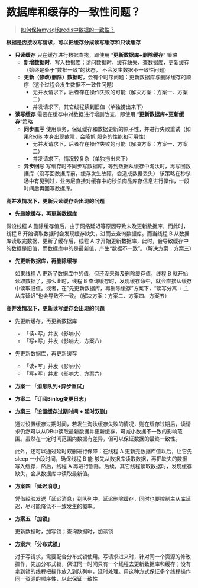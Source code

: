# 数据库和缓存的一致性问题？

> [如何保持mysql和redis中数据的一致性？](https://www.zhihu.com/question/319817091)

**根据是否接收写请求，可以把缓存分成读写缓存和只读缓存**

- **只读缓存**  只在缓存进⾏数据查找，即使⽤ “**更新数据库+删除缓存**” 策略
    - **新增数据时**，写⼊数据库；访问数据时，缓存缺失，查数据库，更新缓存（始终是处于”数据⼀致“的状态， 不会发⽣数据不⼀致性问题)
    - **更新（修改/删除）数据时**，会有个时序问题：更新数据库与删除缓存的顺序（这个过程会发⽣数据不⼀致性问题）
        - 无并发请求下，后者存在操作失败的可能（解决方案：方案一、方案二）
        - 并发请求下，其它线程读到旧值（单独捞出来下）
- **读写缓存**  需要在缓存中对数据进⾏增删改查，即使⽤ “**更新数据库+更新缓存**”策略
    - **同步直写**  使⽤事务，保证缓存和数据更新的原⼦性，并进⾏失败重试（如果Redis 本身出现故障，会降低 服务的性能和可⽤性）
        - 无并发请求下，后者存在操作失败的可能（解决方案：方案一、方案二）
        - 并发请求下，情况较复杂（单独捞出来下）
    - **异步回写**  写缓存时不同步写数据库，等到数据从缓存中淘汰时，再写回数据库（没写回数据库前，缓存发生故障，会造成数据丢失）
      该策略在秒杀场中有⻅到过，业务层直接对缓存中的秒杀商品库存信息进⾏操作，⼀段时间后再回写数据库。

**高并发情况下，更新只读缓存会出现的问题**

- **先删除缓存，再更新数据库**

假设线程 A 删除缓存值后，由于⽹络延迟等原因导致未及更新数据库，⽽此时，线程 B 开始读取数据时会发现缓存缺失，进⽽去查询数据库。⽽当线程
B 从数据库读取完数据、更新了缓存后，线程 A 才开始更新数据库，此时，会导致缓存中的数据是旧值，⽽数据库中的是最新值，产⽣“数据不⼀致”。（解决方案：方案三）

- **先更新数据库，再删除缓存**

  如果线程 A 更新了数据库中的值，但还没来得及删除缓存值，线程 B 就开始读取数据了，那么此时，线程 B
  查询缓存时，发现缓存命中，就会直接从缓存中读取旧值。或者，在”先更新数据库，再删除缓存”⽅案下，“读写分离 +
  主从库延迟”也会导致不⼀致。（解决方案：方案二、方案四、方案五）

**高并发情况下，更新读写缓存会出现的问题**

- 先更新缓存，再更新数据库
    - 「读+写」并发（影响小）
    - 「写+写」并发（影响大，方案六）
- 先更新数据库，再更新缓存
    - 「读+写」并发（影响小）
    - 「写+写」并发（影响大，方案六）


- **方案一 「消息队列+异步重试」**

- **方案二 「订阅Binlog变更日志」**

- **方案三 「设置缓存过期时间 + 延时双删」**

  通过设置缓存过期时间，若发⽣淘汰缓存失败的情况，则在缓存过期后，读请求仍然可以从DB中读取最新数据并更新缓存，可减⼩数据不⼀致的影响范围。虽然在⼀定时间范围内数据有差异，但可以保证数据的最终⼀致性。

  此外，还可以通过延时双删进⾏保障：在线程 A 更新完数据库值以后，让它先 sleep ⼀⼩段时间，确保线程 B 能
  够先从数据库读取数据，再把缺失的数据写⼊缓存，然后，线程 A 再进⾏删除。后续，其它线程读取数据时，发现缓存缺失，会从数据库中读取最新值。

- **方案四 「延迟消息」**

  凭借经验发送「延迟消息」到队列中，延迟删除缓存，同时也要控制主从库延迟，尽可能降低不⼀致发⽣的概率。

- **方案五 「加锁」**

  更新数据时，加写锁；查询数据时，加读锁

- **方案六 「分布式锁」**

  对于写请求，需要配合分布式锁使用。写请求进来时，针对同⼀个资源的修改操作，先加分布式锁，保证同⼀时间只有⼀个线程去更新数据库和缓存；没有拿到锁的线程把操作放⼊到队列中，延时处理。⽤这种⽅式保证多个线程操作同⼀资源的顺序性，以此保证⼀致性




